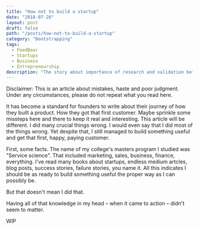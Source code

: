 ```yaml
---
title: "How not to build a startup"
date: "2018-07-28"
layout: post
draft: false
path: "/posts/how-not-to-build-a-startup"
category: "Bootstrapping"
tags:
  - FeedBear
  - Startups
  - Business
  - Entrepreneurship
description: "The story about importance of research and validation before code. The story about how I ignored everything I new about startups. The story about how it worked out in the end. A little bit."
---
```


Disclaimer: This is an article about mistakes, haste and poor judgment. Under any circumstances, please do not repeat what you read here.

It has become a standard for founders to write about their journey of how they built a product. How they got that first customer. Maybe sprinkle some missteps here and there to keep it real and interesting. This article will be different. I did many crucial things wrong. I would even say that I did most of the things wrong. Yet despite that, I still managed to build something useful and get that first, happy, paying customer.

First, some facts. The name of my college's masters program I studied was "Service science". That included marketing, sales, business, finance, everything. I've read many books about startups, endless medium artcles, blog posts, success stories, failure stories, you name it. All this indicates I should be as ready to build something useful the proper way as I can possibly be.

But that doesn't mean I did that.

Having all of that knowledge in my head – when it came to action – didn't seem to matter.

WIP
